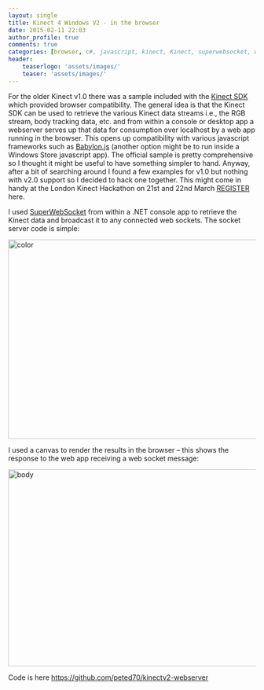 ```yaml
---
layout: single
title: Kinect 4 Windows V2 - in the browser
date: 2015-02-11 22:03
author_profile: true
comments: true
categories: [browser, c#, javascript, kinect, Kinect, superwebsocket, websockets]
header:
    teaserlogo: 'assets/images/'
    teaser: 'assets/images/'
---
```

<p>For the older Kinect v1.0 there was a sample included with the <a href="http://www.microsoft.com/en-us/download/details.aspx?id=44561" target="_blank">Kinect SDK</a> which provided browser compatibility. The general idea is that the Kinect SDK can be used to retrieve the various Kinect data streams i.e., the RGB stream, body tracking data, etc. and from within a console or desktop app a webserver serves up that data for consumption over localhost by a web app running in the browser. This opens up compatibility with various javascript frameworks such as <a href="http://www.babylonjs.com/" target="_blank">Babylon.js</a> (another option might be to run inside a Windows Store javascript app). The official sample is pretty comprehensive so I thought it might be useful to have something simpler to hand. Anyway, after a bit of searching around I found a few examples for v1.0 but nothing with v2.0 support so I decided to hack one together. This might come in handy at the London Kinect Hackathon on 21st and 22nd March <a href="http://www.eventbrite.co.uk/e/kinecthack-london-tickets-15373679088">REGISTER</a> here. </p> <p>I used <a href="https://superwebsocket.codeplex.com/" target="_blank">SuperWebSocket</a> from within a .NET console app to retrieve the Kinect data and broadcast it to any connected web sockets. The socket server code is simple:</p><script src="https://gist.github.com/peted70/466216b5f92cad551cbe.js"></script> <p><a href="http://peted.azurewebsites.net/wp-content/uploads/2015/02/color.png"><img title="color" style="border-left-width: 0px; border-right-width: 0px; border-bottom-width: 0px; display: inline; border-top-width: 0px" border="0" alt="color" src="http://peted.azurewebsites.net/wp-content/uploads/2015/02/color_thumb.png" width="741" height="406"></a></p> <p>I used a canvas to render the results in the browser – this shows the response to the web app receiving a web socket message:</p><script src="https://gist.github.com/peted70/1f88fc49c0e6143f6b2d.js"></script> <p><a href="http://peted.azurewebsites.net/wp-content/uploads/2015/02/body.png"><img title="body" style="border-left-width: 0px; border-right-width: 0px; border-bottom-width: 0px; display: inline; border-top-width: 0px" border="0" alt="body" src="http://peted.azurewebsites.net/wp-content/uploads/2015/02/body_thumb.png" width="743" height="401"></a></p> <p>Code is here <a title="https://github.com/peted70/kinectv2-webserver" href="https://github.com/peted70/kinectv2-webserver">https://github.com/peted70/kinectv2-webserver</a></p>
